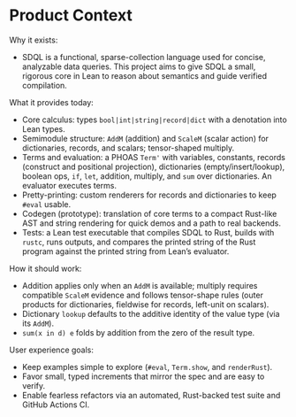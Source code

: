 # Product Context

Why it exists:

- SDQL is a functional, sparse-collection language used for concise, analyzable data queries. This project aims to give SDQL a small, rigorous core in Lean to reason about semantics and guide verified compilation.

What it provides today:

- Core calculus: types `bool|int|string|record|dict` with a denotation into Lean types.
- Semimodule structure: `AddM` (addition) and `ScaleM` (scalar action) for dictionaries, records, and scalars; tensor-shaped multiply.
- Terms and evaluation: a PHOAS `Term'` with variables, constants, records (construct and positional projection), dictionaries (empty/insert/lookup), boolean ops, `if`, `let`, addition, multiply, and `sum` over dictionaries. An evaluator executes terms.
- Pretty-printing: custom renderers for records and dictionaries to keep `#eval` usable.
- Codegen (prototype): translation of core terms to a compact Rust-like AST and string rendering for quick demos and a path to real backends.
- Tests: a Lean test executable that compiles SDQL to Rust, builds with `rustc`, runs outputs, and compares the printed string of the Rust program against the printed string from Lean’s evaluator.

How it should work:

- Addition applies only when an `AddM` is available; multiply requires compatible `ScaleM` evidence and follows tensor-shape rules (outer products for dictionaries, fieldwise for records, left-unit on scalars).
- Dictionary `lookup` defaults to the additive identity of the value type (via its `AddM`).
- `sum(x in d) e` folds by addition from the zero of the result type.

User experience goals:

- Keep examples simple to explore (`#eval`, `Term.show`, and `renderRust`).
- Favor small, typed increments that mirror the spec and are easy to verify.
- Enable fearless refactors via an automated, Rust-backed test suite and GitHub Actions CI.
